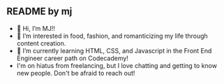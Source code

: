README by mj
- 
- 👋 Hi, I’m MJ!!
- 💞️ I’m interested in food, fashion, and romanticizing my life through content creation.
- 🌱 I’m currently learning HTML, CSS, and Javascript in the Front End Engineer career path on Codecademy!
- I'm on hiatus from freelancing, but I love chatting and getting to know new people. Don't be afraid to reach out!  

<!---
GitbyMJ/GitbyMJ is a ✨ special ✨ repository because its `README.md` (this file) appears on your GitHub profile.
You can click the Preview link to take a look at your changes.
--->

